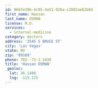```yaml
---
id: 066fe29b-4c95-4a51-926a-c2002ae62b8d
first_name: Hassan
last_name: OSMAN
license: M.D.
services:
  - internal-medicine
category: doctors
address: '2545 S BRUCE ST'
city: 'Las Vegas'
state: NV
zip: '89169'
phone: 702--73-2-2438
title: 'Hassan OSMAN'
_geoloc:
  lat: 36.1488
  lng: -115.125
---
```

